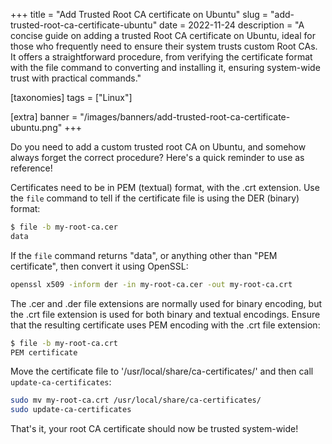 +++
title = "Add Trusted Root CA certificate on Ubuntu"
slug = "add-trusted-root-ca-certificate-ubuntu"
date = 2022-11-24
description = "A concise guide on adding a trusted Root CA certificate on Ubuntu, ideal for those who frequently need to ensure their system trusts custom Root CAs. It offers a straightforward procedure, from verifying the certificate format with the file command to converting and installing it, ensuring system-wide trust with practical commands."

[taxonomies]
tags = ["Linux"]

[extra]
banner = "/images/banners/add-trusted-root-ca-certificate-ubuntu.png"
+++

Do you need to add a custom trusted root CA on Ubuntu, and somehow always forget the correct procedure? Here's a quick reminder to use as reference!

Certificates need to be in PEM (textual) format, with the .crt extension. Use the `file` command to tell if the certificate file is using the DER (binary) format:

```bash
$ file -b my-root-ca.cer
data
```

If the `file` command returns "data", or anything other than "PEM certificate", then convert it using OpenSSL:

```bash
openssl x509 -inform der -in my-root-ca.cer -out my-root-ca.crt
```

The .cer and .der file extensions are normally used for binary encoding, but the .crt file extension is used for both binary and textual encodings. Ensure that the resulting certificate uses PEM encoding with the .crt file extension:

```bash
$ file -b my-root-ca.crt
PEM certificate
```

Move the certificate file to '/usr/local/share/ca-certificates/' and then call `update-ca-certificates`:

```bash
sudo mv my-root-ca.crt /usr/local/share/ca-certificates/
sudo update-ca-certificates
```

That's it, your root CA certificate should now be trusted system-wide!